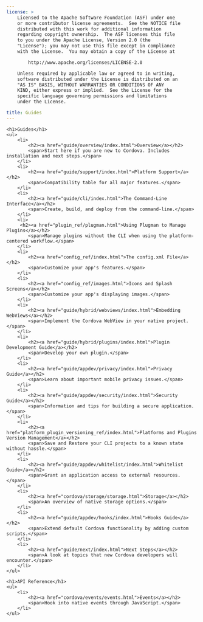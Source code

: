 ```yaml
---
license: >
    Licensed to the Apache Software Foundation (ASF) under one
    or more contributor license agreements.  See the NOTICE file
    distributed with this work for additional information
    regarding copyright ownership.  The ASF licenses this file
    to you under the Apache License, Version 2.0 (the
    "License"); you may not use this file except in compliance
    with the License.  You may obtain a copy of the License at

        http://www.apache.org/licenses/LICENSE-2.0

    Unless required by applicable law or agreed to in writing,
    software distributed under the License is distributed on an
    "AS IS" BASIS, WITHOUT WARRANTIES OR CONDITIONS OF ANY
    KIND, either express or implied.  See the License for the
    specific language governing permissions and limitations
    under the License.

title: Guides
---
```


<div id="old-home">

    <h1>Guides</h1>
    <ul>
        <li>
            <h2><a href="guide/overview/index.html">Overview</a></h2>
            <span>Start here if you are new to Cordova. Includes installation and next steps.</span>
        </li>
        <li>
            <h2><a href="guide/support/index.html">Platform Support</a></h2>
            <span>Compatibility table for all major features.</span>
        </li>
        <li>
            <h2><a href="guide/cli/index.html">The Command-Line Interface</a></h2>
            <span>Create, build, and deploy from the command-line.</span>
        </li>
        <li>
         <h2><a href="plugin_ref/plugman.html">Using Plugman to Manage Plugins</a></h2>
            <span>Manage plugins without the CLI when using the platform-centered workflow.</span>
        </li>
        <li>
            <h2><a href="config_ref/index.html">The config.xml File</a></h2>
            <span>Customize your app's features.</span>
        </li>
        <li>
            <h2><a href="config_ref/images.html">Icons and Splash Screens</a></h2>
            <span>Customize your app's displaying images.</span>
        </li>
        <li>
            <h2><a href="guide/hybrid/webviews/index.html">Embedding WebViews</a></h2>
            <span>Implement the Cordova WebView in your native project.</span>
        </li>
        <li>
            <h2><a href="guide/hybrid/plugins/index.html">Plugin Development Guide</a></h2>
            <span>Develop your own plugin.</span>
        </li>
        <li>
            <h2><a href="guide/appdev/privacy/index.html">Privacy Guide</a></h2>
            <span>Learn about important mobile privacy issues.</span>
        </li>
        <li>
            <h2><a href="guide/appdev/security/index.html">Security Guide</a></h2>
            <span>Information and tips for building a secure application.</span>
        </li>
        <li>
            <h2><a href="platform_plugin_versioning_ref/index.html">Platforms and Plugins Version Management</a></h2>
            <span>Save and Restore your CLI projects to a known state without hassle.</span>
        </li>
        <li>
            <h2><a href="guide/appdev/whitelist/index.html">Whitelist Guide</a></h2>
            <span>Grant an application access to external resources.</span>
        </li>
        <li>
            <h2><a href="cordova/storage/storage.html">Storage</a></h2>
            <span>An overview of native storage options.</span>
        </li>
        <li>
            <h2><a href="guide/appdev/hooks/index.html">Hooks Guide</a></h2>
            <span>Extend default Cordova functionality by adding custom scripts.</span>
        </li>
        <li>
            <h2><a href="guide/next/index.html">Next Steps</a></h2>
            <span>A look at topics that new Cordova developers will encounter.</span>
        </li>
    </ul>

    <h1>API Reference</h1>
    <ul>
        <li>
            <h2><a href="cordova/events/events.html">Events</a></h2>
            <span>Hook into native events through JavaScript.</span>
        </li>
    </ul>

</div>
